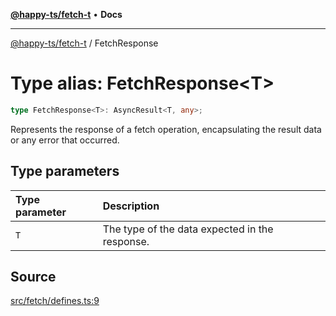 [**@happy-ts/fetch-t**](../index.md) • **Docs**

***

[@happy-ts/fetch-t](../index.md) / FetchResponse

# Type alias: FetchResponse\<T\>

```ts
type FetchResponse<T>: AsyncResult<T, any>;
```

Represents the response of a fetch operation, encapsulating the result data or any error that occurred.

## Type parameters

| Type parameter | Description |
| :------ | :------ |
| `T` | The type of the data expected in the response. |

## Source

[src/fetch/defines.ts:9](https://github.com/JiangJie/fetch-t/blob/5ca54f90db4fac871c3148a812ceaa65b2b2c097/src/fetch/defines.ts#L9)
